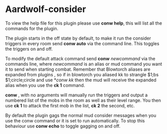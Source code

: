 # Aardwolf-consider

To view the help file for this plugin please use **conw help**, this will list all the commands for the plugin.  

The plugin starts in the off state by default, to make it run the consider triggers in every room send **conw auto** via the command line. This toggles the triggers on and off.  

To modify the default attack command send **conw** *newcommand* via the commands line, where *newcommand* is an alias or mud command you want it to send when starting combat. Remember that Blowtorch aliases are expanded from plugins , so if in blowtorch you aliased kk to strangle $1;bs $1;circle;circle and use **conw kk* then the mud will receive the expanded alias when you use the **ck 1** command.  

**conw** , with no arguments will manually run the triggers and output a numbered list of the mobs in the room as well as their level range. You then use **ck 1** to attack the first mob in the list, **ck 2** the second, etc.  

By default the plugin gags the normal mud consider messages when you use the conw command or it is set to run automatically. To stop this behaviour use **conw echo** to toggle gagging on and off.  
